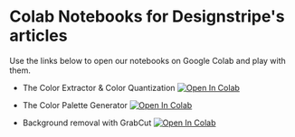 # Colab Notebooks for Designstripe's articles

Use the links below to open our notebooks on Google Colab and play with them.

* The Color Extractor & Color Quantization [![Open In Colab](https://colab.research.google.com/assets/colab-badge.svg)](https://colab.research.google.com/github/DesignStripe/colab_notebooks/blob/main/color_extractor_and_quantization.ipynb)

* The Color Palette Generator [![Open In Colab](https://colab.research.google.com/assets/colab-badge.svg)](https://colab.research.google.com/github/DesignStripe/colab_notebooks/blob/main/color_palette_generator.ipynb)

* Background removal with GrabCut [![Open In Colab](https://colab.research.google.com/assets/colab-badge.svg)](https://colab.research.google.com/github/louisfb01/iterative-grabcut/blob/main/BackgroundRemoval_Iterative.ipynb)
